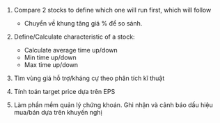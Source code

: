 1. Compare 2 stocks to define which one will run first, which will follow
    * Chuyển về khung tăng giá % để so sánh.
2. Define/Calculate characteristic of a stock:
    * Calculate average time up/down
    * Min time up/down
    * Max time up/down
3. Tìm vùng giá hỗ trợ/kháng cự theo phân tích kĩ thuật
4. Tính toán target price dựa trên EPS

5. Làm phần mềm quản lý chứng khoán. Ghi nhận và cảnh báo dấu hiệu mua/bán dựa trên khuyến nghị